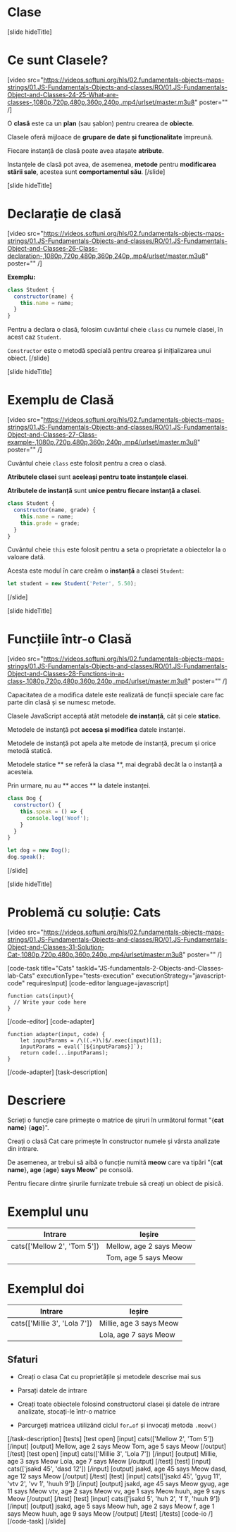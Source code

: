 # Clase

[slide hideTitle]
# Ce sunt Clasele?

[video src="https://videos.softuni.org/hls/02.fundamentals-objects-maps-strings/01.JS-Fundamentals-Objects-and-classes/RO/01.JS-Fundamentals-Object-and-Classes-24-25-What-are-classes-,1080p,720p,480p,360p,240p,.mp4/urlset/master.m3u8" poster="" /]

O **clasă** este ca un **plan** (sau șablon) pentru crearea de **obiecte**.

Clasele oferă mijloace de **grupare de date și funcționalitate** împreună.

Fiecare instanță de clasă poate avea atașate **atribute**.

Instanțele de clasă pot avea, de asemenea, **metode** pentru **modificarea stării sale**, acestea sunt **comportamentul său**.
[/slide]

[slide hideTitle]
# Declarație de clasă

[video src="https://videos.softuni.org/hls/02.fundamentals-objects-maps-strings/01.JS-Fundamentals-Objects-and-classes/RO/01.JS-Fundamentals-Object-and-Classes-26-Class-declaration-,1080p,720p,480p,360p,240p,.mp4/urlset/master.m3u8" poster="" /]

**Exemplu:**

``` js
class Student {
  constructor(name) {
    this.name = name;
  }
}
```
Pentru a declara o clasă, folosim cuvântul cheie `class` cu numele clasei, în acest caz `Student`.

`Constructor` este o metodă specială pentru crearea și inițializarea unui obiect.
[/slide]

[slide hideTitle]
# Exemplu de Clasă
[video src="https://videos.softuni.org/hls/02.fundamentals-objects-maps-strings/01.JS-Fundamentals-Objects-and-classes/RO/01.JS-Fundamentals-Object-and-Classes-27-Class-example-,1080p,720p,480p,360p,240p,.mp4/urlset/master.m3u8" poster="" /]

Cuvântul cheie `class` este folosit pentru a crea o clasă.

**Atributele clasei** sunt **aceleași pentru toate instanțele clasei**.

**Atributele de instanță** sunt **unice pentru fiecare instanță a clasei**.

```js
class Student {
  constructor(name, grade) {
    this.name = name;
    this.grade = grade;
  }
}
```

Cuvântul cheie `this` este folosit pentru a seta o proprietate a obiectelor la o valoare dată.

Acesta este modul în care creăm o **instanță** a clasei `Student`:

```js
let student = new Student('Peter', 5.50);
```
[/slide]

[slide hideTitle]
# Funcțiile într-o Clasă

[video src="https://videos.softuni.org/hls/02.fundamentals-objects-maps-strings/01.JS-Fundamentals-Objects-and-classes/RO/01.JS-Fundamentals-Object-and-Classes-28-Functions-in-a-class-,1080p,720p,480p,360p,240p,.mp4/urlset/master.m3u8" poster="" /]

Capacitatea de a modifica datele este realizată de funcții speciale care fac parte din clasă și se numesc metode.

Clasele JavaScript acceptă atât metodele **de instanță**, cât și cele **statice**.

Metodele de instanță pot **accesa și modifica** datele instanței.

Metodele de instanță pot apela alte metode de instanță, precum și orice metodă statică.

Metodele statice ** se referă la clasa **, mai degrabă decât la o instanță a acesteia.

Prin urmare, nu au ** acces ** la datele instanței.

``` js live
class Dog {
  constructor() {
    this.speak = () => {
      console.log('Woof');
    }
  }
}

let dog = new Dog();
dog.speak();
```

[/slide]

[slide hideTitle]
# Problemă cu soluție: Cats

[video src="https://videos.softuni.org/hls/02.fundamentals-objects-maps-strings/01.JS-Fundamentals-Objects-and-classes/RO/01.JS-Fundamentals-Object-and-Classes-31-Solution-Cat-,1080p,720p,480p,360p,240p,.mp4/urlset/master.m3u8" poster="" /]

[code-task title="Cats" taskId="JS-fundamentals-2-Objects-and-Classes-lab-Cats" executionType="tests-execution" executionStrategy="javascript-code" requiresInput]
[code-editor language=javascript]
```
function cats(input){
  // Write your code here
}
```
[/code-editor]
[code-adapter]
```
function adapter(input, code) {
    let inputParams = /\((.+)\)$/.exec(input)[1];
    inputParams = eval(`[${inputParams}]`);
    return code(...inputParams);
}
```
[/code-adapter]
[task-description]

# Descriere

Scrieți o funcție care primește o matrice de șiruri în următorul format "\{**cat name**\} \{**age**\}".

Creați o clasă Cat care primește în constructor numele și vârsta analizate din intrare.

De asemenea, ar trebui să aibă o funcție numită **meow** care va tipări "\{**cat name**\}**, age** \{**age**\} **says Meow**" pe consolă.

Pentru fiecare dintre șirurile furnizate trebuie să creați un obiect de pisică.

# Exemplul unu
  |**Intrare**|**Ieșire** |
| --- | --- |
|cats(['Mellow 2', 'Tom 5'])| Mellow, age 2 says Meow|
||Tom, age 5 says Meow|


# Exemplul doi
  |**Intrare**|**Ieșire** |
| --- | --- |
|cats(['Millie 3', 'Lola 7'])| Millie, age 3 says Meow|
||Lola, age 7 says Meow|

## Sfaturi

* Creați o clasa Cat cu proprietățile și metodele descrise mai sus

* Parsați datele de intrare

* Creați toate obiectele folosind constructorul clasei și datele de intrare analizate, stocați-le într-o matrice

* Parcurgeți matricea utilizând ciclul `for…of` și invocați metoda `.meow()`


[/task-description]
[tests]
[test open]
[input]
cats(['Mellow 2', 'Tom 5'])
[/input]
[output]
Mellow, age 2 says Meow
Tom, age 5 says Meow
[/output]
[/test]
[test open]
[input]
cats(['Millie 3', 'Lola 7'])
[/input]
[output]
Millie, age 3 says Meow
Lola, age 7 says Meow
[/output]
[/test]
[test]
[input]
cats(['jsakd 45', 'dasd 12'])
[/input]
[output]
jsakd, age 45 says Meow
dasd, age 12 says Meow
[/output]
[/test]
[test]
[input]
cats(['jsakd 45', 'gyug 11', 'vtv 2', 'vv 1', 'huuh 9'])
[/input]
[output]
jsakd, age 45 says Meow
gyug, age 11 says Meow
vtv, age 2 says Meow
vv, age 1 says Meow
huuh, age 9 says Meow
[/output]
[/test]
[test]
[input]
cats(['jsakd 5', 'huh 2', 'f 1', 'huuh 9'])
[/input]
[output]
jsakd, age 5 says Meow
huh, age 2 says Meow
f, age 1 says Meow
huuh, age 9 says Meow
[/output]
[/test]
[/tests]
[code-io /]
[/code-task]
[/slide]
